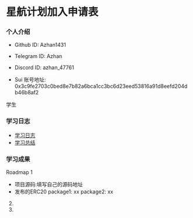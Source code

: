 # 星航计划加入申请表

### 个人介绍

* Github ID: Azhan1431

* Telegram ID: Azhan

* Discord ID: azhan_47761

* Sui 账号地址: 0x3c9fe2703c0bed8e7b82a6bca1cc3bc6d23eed53816a91d8eefd204db46b8af2

学生

### 学习日志

- [学习日志](journal.md)
- [学习总结](summary.md)

### 学习成果

Roadmap  1  
- 项目源码:填写自己的源码地址
- 发布的ERC20
package1: xx
package2: xx


2.


3. 


